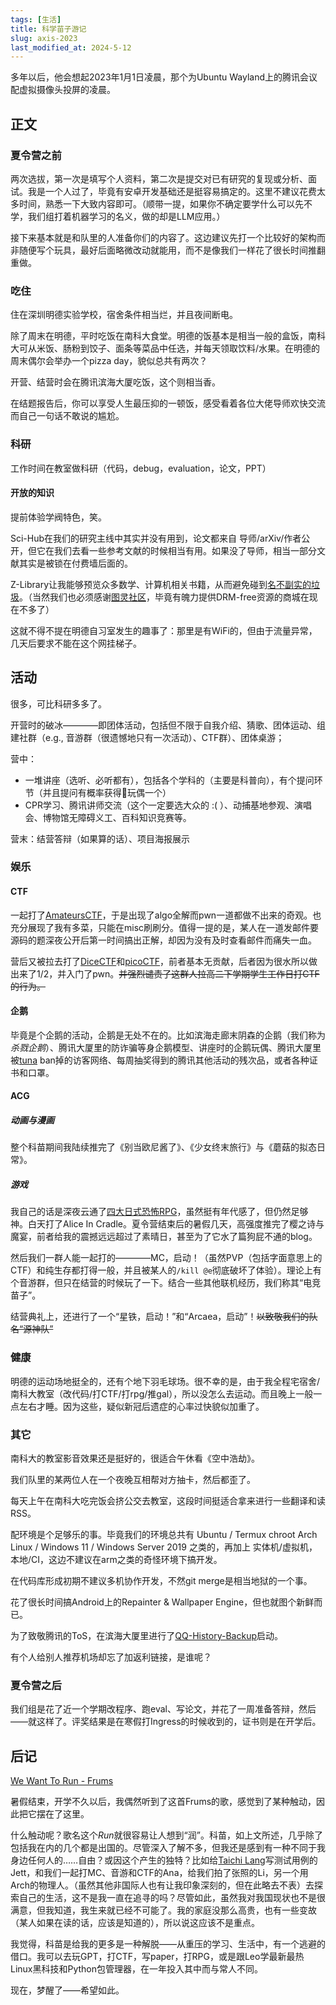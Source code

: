 ```yaml
---
tags: [生活]
title: 科学苗子游记
slug: axis-2023
last_modified_at: 2024-5-12
---
```


多年以后，他会想起2023年1月1日凌晨，那个为Ubuntu Wayland上的腾讯会议配虚拟摄像头投屏的凌晨。

## 正文

### 夏令营之前

两次选拔，第一次是填写个人资料，第二次是提交对已有研究的复现或分析、面试。我是一个人过了，毕竟有安卓开发基础还是挺容易搞定的。这里不建议花费太多时间，熟悉一下大致内容即可。（顺带一提，如果你不确定要学什么可以先不学，我们组打着机器学习的名义，做的却是LLM应用。）

接下来基本就是和队里的人准备你们的内容了。这边建议先打一个比较好的架构而非随便写个玩具，最好后面略微改动就能用，而不是像我们一样花了很长时间推翻重做。

### 吃住

住在深圳明德实验学校，宿舍条件相当烂，并且夜间断电。

除了周末在明德，平时吃饭在南科大食堂。明德的饭基本是相当一般的盒饭，南科大可从米饭、肠粉到饺子、面条等菜品中任选，并每天领取饮料/水果。在明德的周末偶尔会举办一个pizza day，貌似总共有两次？

开营、结营时会在腾讯滨海大厦吃饭，这个则相当香。

在结题报告后，你可以享受人生最压抑的一顿饭，感受看着各位大佬导师欢快交流而自己一句话不敢说的尴尬。

### 科研

工作时间在教室做科研（代码，debug，evaluation，论文，PPT）

#### 开放的知识

提前体验学阀特色，笑。

Sci-Hub在我们的研究主线中其实并没有用到，论文都来自 导师/arXiv/作者公开，但它在我们去看一些参考文献的时候相当有用。如果没了导师，相当一部分文献其实是被锁在付费墙后面的。

Z-Library让我能够预览众多数学、计算机相关书籍，从而避免碰到[名不副实的垃圾](https://book.douban.com/subject/26708119)。（当然我们也必须感谢[图灵社区](https://www.ituring.com.cn/)，毕竟有魄力提供DRM-free资源的商城在现在不多了）

这就不得不提在明德自习室发生的趣事了：那里是有WiFi的，但由于流量异常，几天后要求不能在这个网挂梯子。

## 活动

很多，可比科研多多了。

开营时的破冰————即团体活动，包括但不限于自我介绍、猜歌、团体运动、组建社群（e.g., 音游群（很遗憾地只有一次活动）、CTF群）、团体桌游；

营中：

- 一堆讲座（选听、必听都有），包括各个学科的（主要是科普向），有个提问环节（并且提问有概率获得🐧玩偶一个）
- CPR学习、腾讯讲师交流（这个一定要选大众的 :( ）、动捕基地参观、演唱会、博物馆无障碍义工、百科知识竞赛等。

营末：结营答辩（如果算的话）、项目海报展示

### 娱乐

#### CTF

一起打了[AmateursCTF](https://ctf.amateurs.team)，于是出现了algo全解而pwn一道都做不出来的奇观。也充分展现了我有多菜，只能在misc刷刷分。值得一提的是，某人在一道发邮件要源码的题深夜公开后第一时间搞出正解，却因为没有及时查看邮件而痛失一血。

营后又被拉去打了[DiceCTF](https://ctf.dicega.ng/)和[picoCTF](https://www.picoctf.org/)，前者基本无贡献，后者因为很水所以做出来了1/2，并入门了pwn。<del>并强烈谴责了这群人拉高二下学期学生工作日打CTF的行为。</del>

#### 企鹅

毕竟是个企鹅的活动，企鹅是无处不在的。比如滨海走廊末阴森的企鹅（我们称为*杀戮企鹅*）、腾讯大厦里的防诈骗等身企鹅模型、讲座时的企鹅玩偶、腾讯大厦里被[tuna](https://mirrors.tuna.tsinghua.edu.cn/) ban掉的访客网络、每周抽奖得到的腾讯其他活动的残次品，或者各种证书和口罩。

#### ACG

##### 动画与漫画

整个科苗期间我陆续推完了《别当欧尼酱了》、《少女终末旅行》与《蘑菇的拟态日常》。

##### 游戏

我自己的话是深夜云通了[四大日式恐怖RPG](https://www.zhihu.com/question/316202065/answer/2383882933)，虽然挺有年代感了，但仍然足够神。白天打了Alice In Cradle。夏令营结束后的暑假几天，高强度推完了樱之诗与魔宴，前者给我的震撼远远超过了素晴日，甚至为了它水了篇狗屁不通的blog。

然后我们一群人能一起打的————MC，启动！（虽然PVP（包括字面意思上的CTF）和纯生存都打得一般，并且被某人的`/kill @e`彻底破坏了体验）。理论上有个音游群，但只在结营的时候玩了一下。结合一些其他联机经历，我们称其“电竞苗子”。

结营典礼上，还进行了一个“星铁，启动！”和“Arcaea，启动”！<del>以致敬我们的队名“源神队”</del>

### 健康

明德的运动场地挺全的，还有个地下羽毛球场。很不幸的是，由于我全程宅宿舍/南科大教室（改代码/打CTF/打rpg/推gal），所以没怎么去运动。而且晚上一般一点左右才睡。因为这些，疑似新冠后遗症的心率过快貌似加重了。

### 其它

南科大的教室影音效果还是挺好的，很适合午休看《空中浩劫》。

我们队里的某两位人在一个夜晚互相帮对方抽卡，然后都歪了。

每天上午在南科大吃完饭会挤公交去教室，这段时间挺适合拿来进行一些翻译和读RSS。

配环境是个足够乐的事。毕竟我们的环境总共有 Ubuntu / Termux chroot Arch Linux / Windows 11 / Windows Server 2019 之类的，再加上 实体机/虚拟机，本地/CI，这边不建议在arm之类的奇怪环境下搞开发。

在代码库形成初期不建议多机协作开发，不然git merge是相当地狱的一个事。

花了很长时间搞Android上的Repainter & Wallpaper Engine，但也就图个新鲜而已。

为了致敬腾讯的ToS，在滨海大厦里进行了[QQ-History-Backup](https://github.com/QQBackup/QQ-History-Backup)启动。

有个人给别人推荐机场却忘了加返利链接，是谁呢？

### 夏令营之后

我们组是花了近一个学期改程序、跑eval、写论文，并花了一周准备答辩，然后——就这样了。评奖结果是在寒假打Ingress的时候收到的，证书则是在开学后。

## 后记

[We Want To Run - Frums](https://music.163.com/#/song?id=528271233)

暑假结束，开学不久以后，我偶然听到了这首Frums的歌，感觉到了某种触动，因此把它摆在了这里。

什么触动呢？歌名这个*Run*就很容易让人想到“润”。科苗，如上文所述，几乎除了包括我在内的几个都是出国的。尽管深入了解不多，但我还是感到有一种不同于我身边任何人的……自由？或因这个产生的独特？比如给[Taichi Lang](https://github.com/JettChenT/taichi)写测试用例的Jett，和我们一起打MC、音游和CTF的Ana，给我们拍了张照的Li，另一个用Arch的物理人。（虽然其他非国际人也有让我印象深刻的，但在此略去不表）去探索自己的生活，这不是我一直在追寻的吗？尽管如此，虽然我对我国现状也不是很满意，但我知道，我生来就已经不可能了。我的家庭没那么高贵，也有一些变故（某人如果在读的话，应该是知道的），所以说这应该不是重点。

我觉得，科苗是给我的更多是一种解脱——从重压的学习、生活中，有一个逃避的借口。我可以去玩GPT，打CTF，写paper，打RPG，或是跟Leo学最新最热Linux黑科技和Python包管理器，在一年投入其中而与常人不同。

现在，梦醒了——希望如此。

<!--还是手写好…-->

<!-- 一些想到的相关玩意，或许改改可以当标题
因果交流下的光辉
褪去光环，我们依然不落凡尘
曾经沧海难为水，除却巫山不是云。-->
